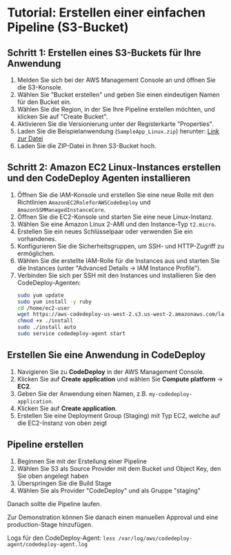 # Tutorial: Erstellen einer einfachen Pipeline (S3-Bucket)

## Schritt 1: Erstellen eines S3-Buckets für Ihre Anwendung

1. Melden Sie sich bei der AWS Management Console an und öffnen Sie die S3-Konsole.
2. Wählen Sie "Bucket erstellen" und geben Sie einen eindeutigen Namen für den Bucket ein.
3. Wählen Sie die Region, in der Sie Ihre Pipeline erstellen möchten, und klicken Sie auf "Create Bucket".
4. Aktivieren Sie die Versionierung unter der Registerkarte "Properties".
5. Laden Sie die Beispielanwendung (`SampleApp_Linux.zip`) herunter: [Link zur Datei](https://docs.aws.amazon.com/de_de/codepipeline/latest/userguide/samples/SampleApp_Linux.zip)
6. Laden Sie die ZIP-Datei in Ihren S3-Bucket hoch.

## Schritt 2: Amazon EC2 Linux-Instances erstellen und den CodeDeploy Agenten installieren

1. Öffnen Sie die IAM-Konsole und erstellen Sie eine neue Rolle mit den Richtlinien `AmazonEC2RoleforAWSCodeDeploy` und `AmazonSSMManagedInstanceCore`.
2. Öffnen Sie die EC2-Konsole und starten Sie eine neue Linux-Instanz.
3. Wählen Sie eine Amazon Linux 2-AMI und den Instance-Typ `t2.micro`.
4. Erstellen Sie ein neues Schlüsselpaar oder verwenden Sie ein vorhandenes.
5. Konfigurieren Sie die Sicherheitsgruppen, um SSH- und HTTP-Zugriff zu ermöglichen.
6. Wählen Sie die erstellte IAM-Rolle für die Instances aus und starten Sie die Instances (unter "Advanced Details -> IAM Instance Profile").
7. Verbinden Sie sich per SSH mit den Instances und installieren Sie den CodeDeploy-Agenten:
    ```bash
    sudo yum update
    sudo yum install -y ruby
    cd /home/ec2-user
    wget https://aws-codedeploy-us-west-2.s3.us-west-2.amazonaws.com/latest/install
    chmod +x ./install
    sudo ./install auto
    sudo service codedeploy-agent start
    ```

## Erstellen Sie eine Anwendung in CodeDeploy

1. Navigieren Sie zu **CodeDeploy** in der AWS Management Console.
2. Klicken Sie auf **Create application** und wählen Sie **Compute platform** -> **EC2**.
3. Geben Sie der Anwendung einen Namen, z.B. `my-codedeploy-application`.
4. Klicken Sie auf **Create application**.
5. Erstellen Sie eine Deployment Group (Staging) mit Typ EC2, welche auf die EC2-Instanz von oben zeigt

## Pipeline erstellen

1. Beginnen Sie mit der Erstellung einer Pipeline
2. Wählen Sie S3 als Source Provider mit dem Bucket und Object Key, den Sie oben angelegt haben
3. Überspringen Sie die Build Stage
4. Wählen Sie als Provider "CodeDeploy" und als Gruppe "staging"

Danach sollte die Pipeline laufen.

Zur Demonstration können Sie danach einen manuellen Approval und eine production-Stage hinzufügen.

Logs für den CodeDeploy-Agent:
`less /var/log/aws/codedeploy-agent/codedeploy-agent.log`
